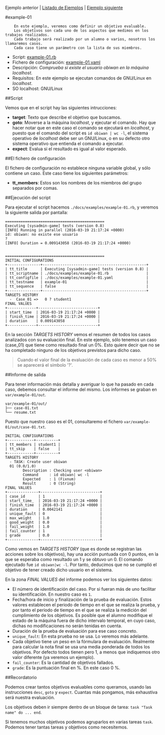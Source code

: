 
Ejemplo anterior | [Listado de Ejemplos](./ejemplos.md) | [Ejemplo siguiente](./example-02.md)

#example-01

```
    En este ejemplo, veremos como definir un objetivo evaluable.
    Los objetivos son cada uno de los aspectos que medimos en los trabajos realizados.
    Cada trabajo será realizado por un alumno o varios, nosotros los llamaremos casos.
    Cada caso tiene un parámetro con la lista de sus miembros.
```

* Script: [example-01.rb](../examples/example-01.rb) 
* Fichero de configuración: [example-01.yaml](../examples/example-01.yaml)
* Descripción: *Comprueba si existe el usuario *obiwan* en la máquina *localhost*.*
* Requisitos: En este ejemplo se ejecutan comandos de GNU/Linux en *localhost*.
* SO localhost: GNU/Linux

##Script

Vemos que en el script hay las siguientes intrucciones:
* **target**: Texto que describe el objetivo que buscamos.
* **goto**: Moverse a la máquina *localhost*, y ejecutar el comando. Hay que hacer notar
que en este caso el comando se ejecutará en *localhost*, y puesto que el comando del
script es `id obiwan | wc -l`, el sistema operativo de *localhost* debe ser un GNU/Linux,
o en su defecto otro sistema operativo que entienda el comando a ejecutar.
* **expect**: Evalua si el resultado es igual al valor esperado.

##El fichero de configuración

El fichero de configuración no establece ninguna variable global, y 
sólo contiene un caso. Este caso tiene los siguientes parámetros:

* **tt_members**: Estos son los nombres de los miembros del grupo separados por comas.

##Ejecución del script

Para ejecutar el script hacemos `./docs/examples/example-01.rb`, y 
veremos la siguiente salida por pantalla:

```
=============================================
Executing [sysadmin-game] tests (version 0.8)
[INFO] Running in parallel (2016-03-19 21:17:24 +0000)
id: obiwan: no existe ese usuario
?
[INFO] Duration = 0.009143058 (2016-03-19 21:17:24 +0000)


=============================================
INITIAL CONFIGURATIONS
+---------------+-----------------------------------------------+
| tt_title      | Executing [sysadmin-game] tests (version 0.8) |
| tt_scriptname | ./docs/examples/example-01.rb                 |
| tt_configfile | ./docs/examples/example-01.yaml               |
| tt_testname   | example-01                                    |
| tt_sequence   | false                                         |
+---------------+-----------------------------------------------+
TARGETS HISTORY
  -  Case_01 =>   0 ? student1
FINAL VALUES
+-------------+---------------------------+
| start_time  | 2016-03-19 21:17:24 +0000 |
| finish_time | 2016-03-19 21:17:24 +0000 |
| duration    | 0.009143058               |
+-------------+---------------------------+
```

En la sección *TARGETS HISTORY* vemos el resumen de todos los casos analizados
con su evaluación final. En este ejemplo, sólo tenemos un caso (case_01) que 
tiene como resultado final un 0%. Esto quiere decir que no se ha completado ninguno 
de los objetivos previstos para dicho caso.

> Cuando el valor final de la evaluación de cada caso es menor a 50% se aparecerá
el símbolo '?'.

##Informe de salida

Para tener información más detalla y averiguar lo que ha pasado en cada caso, debemos
consultar el informe del mismo. Los informes se graban en `var/example-01/out`.
```
var/example-01/out/
├── case-01.txt
└── resume.txt
```

Puesto que nuestro caso es el 01, consultaremo el fichero `var/example-01/out/case-01.txt`.

```
INITIAL CONFIGURATIONS
+------------+----------+
| tt_members | student1 |
| tt_skip    | false    |
+------------+----------+
TARGETS HISTORY
  - TASK: Create user obiwan
  01 (0.0/1.0)
  		Description : Checking user <obiwan>
  		Command     : id obiwan| wc -l
  		Expected    : 1 (Fixnum)
  		Result      : 0 (String)
FINAL VALUES
+--------------+---------------------------+
| case_id      | 1                         |
| start_time_  | 2016-03-19 21:17:24 +0000 |
| finish_time  | 2016-03-19 21:17:24 +0000 |
| duration     | 0.0042141                 |
| unique_fault | 0                         |
| max_weight   | 1.0                       |
| good_weight  | 0.0                       |
| fail_weight  | 1.0                       |
| fail_counter | 1                         |
| grade        | 0.0                       |
+--------------+---------------------------+
``` 

Como vemos en *TARGETS HISTORY* (que es donde se registran las acciones sobre los objetivos),
hay una acción puntuada con 0 puntos, en la que se esperaba como resultado un 1 y
se obtuvo un 0. El comando ejecutado fue `id obiwan|wc -l`. Por tanto, deducimos
que no se cumplió el objetivo de tener creado dicho usuario en el sistema.

En la zona *FINAL VALUES* del informe podemos ver los siguientes datos:
* El número de identificación del caso. Por si fueran más de uno facilitar su identificación.
En nuestro caso es `1`.
* Fecha/hora de inicio y finalización de la prueba de evaluación. Estos valores establecen
el periodo de tiempo en el que se realiza la prueba, y por tanto el periodo de tiempo en el
que se realiza la medición del cumplimiento de los objetivos. Es posible que el alumno
modifique el estado de la máquina fuera de dicho intervalo temporal, en cuyo caso, dichas
no modificaciones no serán tenidas en cuenta.
* Duración de la prueba de evaluación para ese caso concreto.
* `unique_fault`: En esta prueba no se usa. Lo veremos más adelante.
* Cada objetivo tiene un peso en la fórmulara de evaluación. Realmente para calcular
la nota final se usa una media ponderada de todos los objetivos. Por defecto 
todos tienen pero 1, a menos que indiquemos otro valor diferente (ya veremos un ejemplo).
* `fail_counter`: Es la cantidad de objetivos fallados.
* `grade`: Es la puntuación final en %. En este caso 0 %.

##Recordatorio

Podemos crear tantos objetivos evaluables como queramos, usando las instrucciones
`desc`, `goto` y `expect`. Cuantas más pongamos, más exhaustiva será nuestra 
evaluación.

Los objetivos deben ir siempre dentro de un bloque de tarea: `task "Task name" do ... end`.

Si tenemos muchos objetivos podemos agruparlos en varias tareas `task`.
Podemos tener tantas tareas y objetivos como necesitemos.

